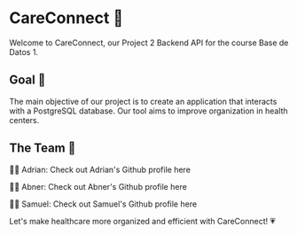 # CareConnect :hospital:
Welcome to CareConnect, our Project 2 Backend API for the course Base de Datos 1.

## Goal :dart:
The main objective of our project is to create an application that interacts with a PostgreSQL database. Our tool aims to improve organization in health centers.

## The Team :muscle:
👨‍💻 Adrian: Check out Adrian's Github profile here

👨‍💻 Abner: Check out Abner's Github profile here

👨‍💻 Samuel: Check out Samuel's Github profile here

Let's make healthcare more organized and efficient with CareConnect! :heartpulse:
